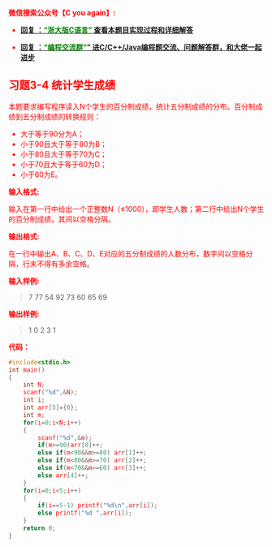 
<font color='red'> **微信搜索公众号【C you again】:**

- [**回复 ：<font color='green'>“浙大版C语言”</font> 查看本题目实现过程和详细解答** ](  http://gzh.cyouagain.cn/) 
 
- [ **回复 ：<font color='green'>“编程交流群”</font>” 进C/C++/Java编程题交流、问题解答群，和大佬一起进步**  ](  http://cyouagain.cn/    ) 


## 习题3-4 统计学生成绩

本题要求编写程序读入N个学生的百分制成绩，统计五分制成绩的分布。百分制成绩到五分制成绩的转换规则：

 - 大于等于90分为A；
 - 小于90且大于等于80为B；
 - 小于80且大于等于70为C；
 - 小于70且大于等于60为D；
 - 小于60为E。

**输入格式:**

输入在第一行中给出一个正整数N（≤1000），即学生人数；第二行中给出N个学生的百分制成绩，其间以空格分隔。

**输出格式:**

在一行中输出A、B、C、D、E对应的五分制成绩的人数分布，数字间以空格分隔，行末不得有多余空格。

**输入样例:**

> 7 
> 77 54 92 73 60 65 69

**输出样例:**

> 1 0 2 3 1

**代码：**

```c
#include<stdio.h>
int main()
{
    int N;
    scanf("%d",&N);
    int i;
    int arr[5]={0};
    int m;
    for(i=0;i<N;i++)
    {
        scanf("%d",&m);
        if(m>=90)arr[0]++;
        else if(m<90&&m>=80) arr[1]++;
        else if(m<80&&m>=70) arr[2]++;
        else if(m<70&&m>=60) arr[3]++;
        else arr[4]++;
    }
    for(i=0;i<5;i++)
    {
        if(i==5-1) printf("%d\n",arr[i]);
        else printf("%d ",arr[i]);
    }
    return 0;
}

```



